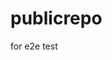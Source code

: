 # publicrepo
for e2e test



































































































































































































































































































































































































































































































































































































































































































































































































































































































































































